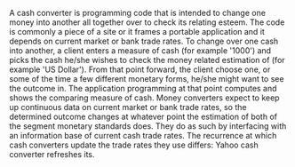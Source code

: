  A cash converter is programming code that is intended to change one money into another all together over to check its relating esteem. The code is commonly a piece of a site or it frames a portable application and it depends on current market or bank trade rates. To change over one cash into another, a client enters a measure of cash (for example '1000') and picks the cash he/she wishes to check the money related estimation of (for example 'US Dollar'). From that point forward, the client choose one, or some of the time a few different monetary forms, he/she might want to see the outcome in. The application programming at that point computes and shows the comparing measure of cash. Money converters expect to keep up continuous data on current market or bank trade rates, so the determined outcome changes at whatever point the estimation of both of the segment monetary standards does. They do as such by interfacing with an information base of current cash trade rates. The recurrence at which cash converters update the trade rates they use differs: Yahoo cash converter refreshes its.

